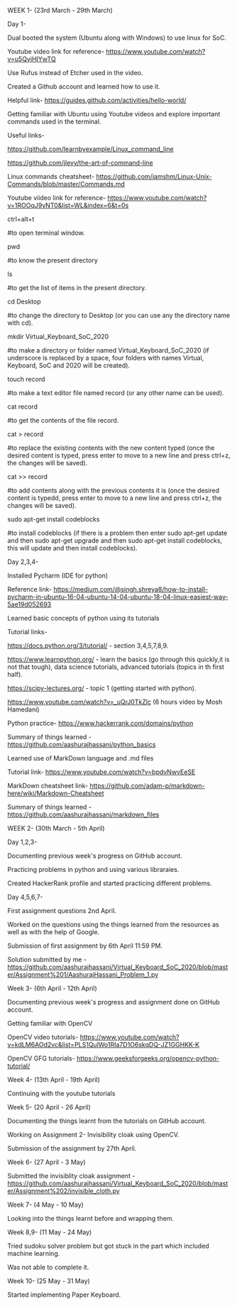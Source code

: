 WEEK 1- (23rd March - 29th March)


Day 1-


Dual booted the system (Ubuntu along with Windows) to use linux for SoC.

Youtube video link for reference- https://www.youtube.com/watch?v=u5QyjHIYwTQ

Use Rufus instead of Etcher used in the video.


Created a Github account and learned how to use it.

Helpful link- https://guides.github.com/activities/hello-world/


Getting familiar with Ubuntu using Youtube videos and explore important commands used in the terminal.

Useful links-

https://github.com/learnbyexample/Linux_command_line

https://github.com/jlevy/the-art-of-command-line

Linux commands cheatsheet- https://github.com/iamshm/Linux-Unix-Commands/blob/master/Commands.md

Youtube viideo link for reference- https://www.youtube.com/watch?v=1ROOqJ9yNT0&list=WL&index=6&t=0s

ctrl+alt+t

#to open terminal window.

pwd

#to know the present directory

ls

#to get the list of items in the present directory.

cd Desktop

#to change the directory to Desktop (or you can use any the directory name with cd).

mkdir Virtual_Keyboard_SoC_2020

#to make a directory or folder named Virtual_Keyboard_SoC_2020 (if underscore is replaced by a space, four folders with names Virtual, Keyboard, SoC and 2020 will be created).

touch record

#to make a text editor file named record (or any other name can be used).

cat record

#to get the contents of the file record.

cat > record

#to replace the existing contents with the new content typed (once the desired content is typed, press enter to move to a new line and press ctrl+z, the changes will be saved).

cat >> record

#to add contents along with the previous contents it is (once the desired content is typedd, press enter to move to a new line and press ctrl+z, the changes will be saved).

sudo apt-get install codeblocks

#to install codeblocks (if there is a problem then enter sudo apt-get update and then sudo apt-get upgrade and then sudo apt-get install codeblocks, this will update and then install codeblocks).


Day 2,3,4-


Installed Pycharm (IDE for python)

Reference link- https://medium.com/@singh.shreya8/how-to-install-pycharm-in-ubuntu-16-04-ubuntu-14-04-ubuntu-18-04-linux-easiest-way-5ae19d052693


Learned basic concepts of python using its tutorials

Tutorial links-

https://docs.python.org/3/tutorial/ - section 3,4,5,7,8,9.

https://www.learnpython.org/ - learn the basics (go through this quickly,it is not that tough), data science tutorials, advanced tutorials (topics in th first half).

https://scipy-lectures.org/ - topic 1 (getting started with python).

https://www.youtube.com/watch?v=_uQrJ0TkZlc (6 hours video by Mosh Hamedani)

Python practice- https://www.hackerrank.com/domains/python

Summary of things learned - https://github.com/aashurajhassani/python_basics


Learned use of MarkDown language and .md files

Tutorial link- https://www.youtube.com/watch?v=bpdvNwvEeSE

MarkDown cheatsheet link- https://github.com/adam-p/markdown-here/wiki/Markdown-Cheatsheet

Summary of things learned - https://github.com/aashurajhassani/markdown_files


WEEK 2- (30th March - 5th April)


Day 1,2,3-


Documenting previous week's progress on GitHub account.

Practicing problems in python and using various libraraies.

Created HackerRank profile and started practicing different problems.


Day 4,5,6,7-


First assignment questions 2nd April.

Worked on the questions using the things learned from the resources as well as with the help of Google.

Submission of first assignment by 6th April 11:59 PM.

Solution submitted by me - https://github.com/aashurajhassani/Virtual_Keyboard_SoC_2020/blob/master/Assignment%201/AashurajHassani_Problem_1.py


Week 3- (6th April - 12th April)


Documenting previous week's progress and assignment done on GitHub account.


Getting familiar with OpenCV

OpenCV video tutorials- https://www.youtube.com/watch?v=kdLM6AOd2vc&list=PLS1QulWo1RIa7D1O6skqDQ-JZ1GGHKK-K

OpenCV GFG tutorials- https://www.geeksforgeeks.org/opencv-python-tutorial/


Week 4- (13th April - 19th April)


Continuing with the youtube tutorials


Week 5- (20 April - 26 April)


Documenting the things learnt from the tutorials on GitHub account.

Working on Assignment 2- Invisibility cloak using OpenCV.

Submission of the assignment by 27th April.


Week 6- (27 April - 3 May)


Submitted the invisiblity cloak assignment - https://github.com/aashurajhassani/Virtual_Keyboard_SoC_2020/blob/master/Assignment%202/invisible_cloth.py


Week 7- (4 May - 10 May)


Looking into the things learnt before and wrapping them.


Week 8,9- (11 May - 24 May)


Tried sudoku solver problem but got stuck in the part which included machine learning.

Was not able to complete it.


Week 10- (25 May - 31 May)


Started implementing Paper Keyboard.
